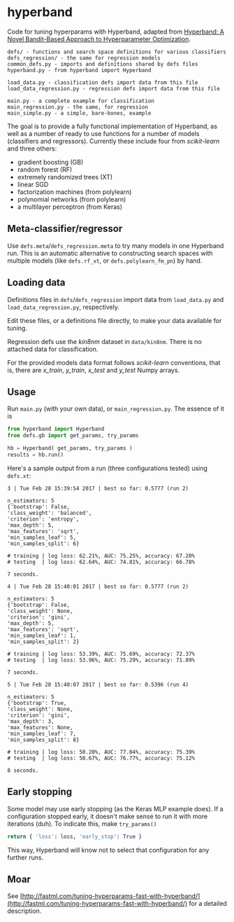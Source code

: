 hyperband
=========

Code for tuning hyperparams with Hyperband, adapted from [Hyperband: A Novel Bandit-Based Approach to Hyperparameter Optimization](https://people.eecs.berkeley.edu/~kjamieson/hyperband.html). 

	defs/ - functions and search space definitions for various classifiers
	defs_regression/ - the same for regression models
	common_defs.py - imports and definitions shared by defs files
	hyperband.py - from hyperband import Hyperband
	
	load_data.py - classification defs import data from this file
	load_data_regression.py - regression defs import data from this file
	
	main.py - a complete example for classification
	main_regression.py - the same, for regression
	main_simple.py - a simple, bare-bones, example	

The goal is to provide a fully functional implementation of Hyperband, as well as a number of ready to use functions for a number of models (classifiers and regressors). Currently these include four from _scikit-learn_ and three others:

* gradient boosting (GB)
* random forest (RF)
* extremely randomized trees (XT)
* linear SGD
* factorization machines (from polylearn)
* polynomial networks (from polylearn)
* a multilayer perceptron (from Keras)

Meta-classifier/regressor
-------------------------

Use `defs.meta`/`defs_regression.meta` to try many models in one Hyperband run. This is an automatic alternative to constructing search spaces with multiple models (like `defs.rf_xt`, or `defs.polylearn_fm_pn`) by hand.

Loading data
------------

Definitions files in `defs`/`defs_regression` import data from `load_data.py` and `load_data_regression.py`, respectively.

Edit these files, or a definitions file directly, to make your data available for tuning.

Regression defs use the _kin8nm_ dataset in `data/kin8nm`. There is no attached data for classification.

For the provided models data format follows _scikit-learn_ conventions, that is, there are _x_train_, _y_train_, _x_test_ and _y_test_ Numpy arrays.

Usage
-----

Run `main.py` (with your own data), or `main_regression.py`. The essence of it is

```python
from hyperband import Hyperband
from defs.gb import get_params, try_params

hb = Hyperband( get_params, try_params )
results = hb.run()
```

Here's a sample output from a run (three configurations tested) using `defs.xt`:

	3 | Tue Feb 28 15:39:54 2017 | best so far: 0.5777 (run 2)

	n_estimators: 5
	{'bootstrap': False,
	'class_weight': 'balanced',
	'criterion': 'entropy',
	'max_depth': 5,
	'max_features': 'sqrt',
	'min_samples_leaf': 5,
	'min_samples_split': 6}

	# training | log loss: 62.21%, AUC: 75.25%, accuracy: 67.20%
	# testing  | log loss: 62.64%, AUC: 74.81%, accuracy: 66.78%

	7 seconds.

	4 | Tue Feb 28 15:40:01 2017 | best so far: 0.5777 (run 2)

	n_estimators: 5
	{'bootstrap': False,
	'class_weight': None,
	'criterion': 'gini',
	'max_depth': 5,
	'max_features': 'sqrt',
	'min_samples_leaf': 1,
	'min_samples_split': 2}

	# training | log loss: 53.39%, AUC: 75.69%, accuracy: 72.37%
	# testing  | log loss: 53.96%, AUC: 75.29%, accuracy: 71.89%

	7 seconds.

	5 | Tue Feb 28 15:40:07 2017 | best so far: 0.5396 (run 4)

	n_estimators: 5
	{'bootstrap': True,
	'class_weight': None,
	'criterion': 'gini',
	'max_depth': 3,
	'max_features': None,
	'min_samples_leaf': 7,
	'min_samples_split': 8}

	# training | log loss: 50.20%, AUC: 77.04%, accuracy: 75.39%
	# testing  | log loss: 50.67%, AUC: 76.77%, accuracy: 75.12%

	8 seconds.
	
Early stopping
--------------

Some model may use early stopping (as the Keras MLP example does). If a configuration  stopped early, it doesn't make sense to run it with more iterations (duh). To indicate this, make `try_params()`

```python
return { 'loss': loss, 'early_stop': True }
```
	
This way, Hyperband will know not to select that configuration for any further runs.

Moar
----

See [http://fastml.com/tuning-hyperparams-fast-with-hyperband/](http://fastml.com/tuning-hyperparams-fast-with-hyperband/) for a detailed description.
